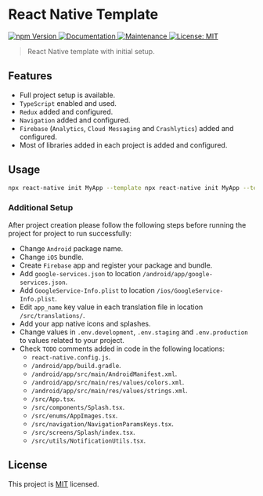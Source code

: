 # React Native Template

<p>
  <a href="https://www.npmjs.com/package/react-native-template-eslam-elmeniawy">
    <img alt="npm Version" src="https://img.shields.io/npm/v/react-native-template-eslam-elmeniawy.svg" />
  </a>
  <a href="https://github.com/EslamElMeniawy/react-native-temp#readme">
    <img alt="Documentation" src="https://img.shields.io/badge/Documented%3F-yes-brightgreen.svg" />
  </a>
  <a href="https://github.com/EslamElMeniawy/react-native-temp/graphs/commit-activity">
    <img alt="Maintenance" src="https://img.shields.io/badge/Maintained%3F-yes-green.svg" />
  </a>
  <a href="https://github.com/EslamElMeniawy/react-native-temp/blob/master/LICENSE">
    <img alt="License: MIT" src="https://img.shields.io/badge/License-MIT-yellow.svg" />
  </a>
</p>

> React Native template with initial setup.

## Features

- Full project setup is available.
- `TypeScript` enabled and used.
- `Redux` added and configured.
- `Navigation` added and configured.
- `Firebase` (`Analytics`, `Cloud Messaging` and `Crashlytics`) added and configured.
- Most of libraries added in each project is added and configured.

## Usage

```sh
npx react-native init MyApp --template npx react-native init MyApp --template react-native-template-eslam-elmeniawy
```

### Additional Setup

After project creation please follow the following steps before running the project for project to run successfully:

- Change `Android` package name.
- Change `iOS` bundle.
- Create `Firebase` app and register your package and bundle.
- Add `google-services.json` to location `/android/app/google-services.json`.
- Add `GoogleService-Info.plist` to location `/ios/GoogleService-Info.plist`.
- Edit `app_name` key value in each translation file in location `/src/translations/`.
- Add your app native icons and splashes.
- Change values in `.env.development`, `.env.staging` and `.env.production` to values related to your project.
- Check `TODO` comments added in code in the following locations:
  - `react-native.config.js`.
  - `/android/app/build.gradle`.
  - `/android/app/src/main/AndroidManifest.xml`.
  - `/android/app/src/main/res/values/colors.xml`.
  - `/android/app/src/main/res/values/strings.xml`.
  - `/src/App.tsx`.
  - `/src/components/Splash.tsx`.
  - `/src/enums/AppImages.tsx`.
  - `/src/navigation/NavigationParamsKeys.tsx`.
  - `/src/screens/Splash/index.tsx`.
  - `/src/utils/NotificationUtils.tsx`.

## License

This project is [MIT](LICENSE) licensed.
